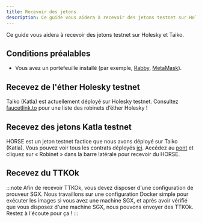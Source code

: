 ```yaml
---
title: Recevoir des jetons
description: Ce guide vous aidera à recevoir des jetons testnet sur Holesky et Taiko.
---
```

Ce guide vous aidera à recevoir des jetons testnet sur Holesky et Taiko.

## Conditions préalables

- Vous avez un portefeuille installé  (par exemple, [Rabby](https://rabby.io/), [MetaMask](https://metamask.io/)).

## Recevez de l'éther Holesky testnet

Taiko (Katla) est actuellement déployé sur Holesky testnet. Consultez [faucetlink.to](https://faucetlink.to/) pour une liste des robinets d’éther Holesky !

## Recevez des jetons Katla testnet

HORSE est un jeton testnet factice que nous avons déployé sur Taiko (Katla). Vous pouvez voir tous les contrats déployés [ici](/fr/network-reference/addresses). Accédez au [pont](https://bridge.katla.taiko.xyz) et cliquez sur « Robinet » dans la barre latérale pour recevoir du HORSE.

## Recevez du TTKOk

:::note
Afin de recevoir TTKOk, vous devez disposer d'une configuration de prouveur SGX. Nous travaillons sur une configuration Docker simple pour exécuter les images si vous avez une machine SGX, et après avoir vérifié que vous disposez d'une machine SGX, nous pouvons envoyer des TTKOk. Restez à l'écoute pour ça !
:::
